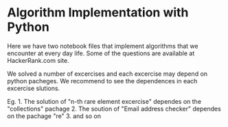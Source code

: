# Algorithm Implementation with Python

Here we have two notebook files that implement algorithms that we encounter at every day life. Some of the questions are available at HackerRank.com site.

We solved a number of excercises and each excercise may depend on python pacheges. We recommend to see the dependences in each excercise slutions. 

Eg. 1. The solution of "n-th rare element excercise" dependes on the "collections" pachage
    2. The soution of "Email address checker" dependes on the pachage "re"
    3. and so on
